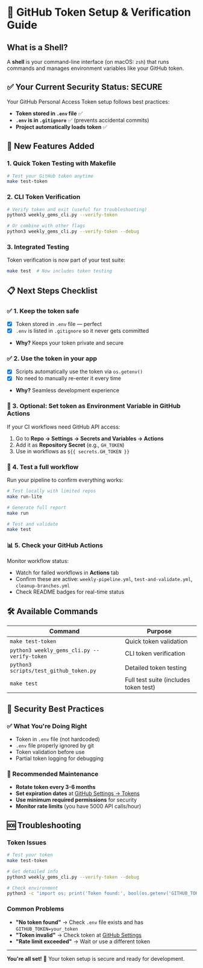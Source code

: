 # 🔑 GitHub Token Setup & Verification Guide

## What is a Shell?

A **shell** is your command-line interface (on macOS: `zsh`) that runs commands and manages environment variables like your GitHub token.

## ✅ Your Current Security Status: SECURE

Your GitHub Personal Access Token setup follows best practices:

- **Token stored in `.env` file** ✅
- **`.env` is in `.gitignore`** ✅ (prevents accidental commits)
- **Project automatically loads token** ✅

## 🚀 New Features Added

### 1. Quick Token Testing with Makefile

```bash
# Test your GitHub token anytime
make test-token
```

### 2. CLI Token Verification

```bash
# Verify token and exit (useful for troubleshooting)
python3 weekly_gems_cli.py --verify-token

# Or combine with other flags
python3 weekly_gems_cli.py --verify-token --debug
```

### 3. Integrated Testing

Token verification is now part of your test suite:

```bash
make test  # Now includes token testing
```

## 📋 Next Steps Checklist

### ✅ 1. Keep the token safe

- [x] Token stored in `.env` file — perfect
- [x] `.env` is listed in `.gitignore` so it never gets committed
- **Why?** Keeps your token private and secure

### ✅ 2. Use the token in your app

- [x] Scripts automatically use the token via `os.getenv()`
- [x] No need to manually re-enter it every time
- **Why?** Seamless development experience

### 🔄 3. Optional: Set token as Environment Variable in GitHub Actions

If your CI workflows need GitHub API access:

1. Go to **Repo → Settings → Secrets and Variables → Actions**
2. Add it as **Repository Secret** (e.g., `GH_TOKEN`)
3. Use in workflows as `${{ secrets.GH_TOKEN }}`

### 🧪 4. Test a full workflow

Run your pipeline to confirm everything works:

```bash
# Test locally with limited repos
make run-lite

# Generate full report
make run

# Test and validate
make test
```

### 📊 5. Check your GitHub Actions

Monitor workflow status:

- Watch for failed workflows in **Actions** tab
- Confirm these are active: `weekly-pipeline.yml`, `test-and-validate.yml`, `cleanup-branches.yml`
- Check README badges for real-time status

## 🛠️ Available Commands

| Command                                     | Purpose                               |
| ------------------------------------------- | ------------------------------------- |
| `make test-token`                           | Quick token validation                |
| `python3 weekly_gems_cli.py --verify-token` | CLI token verification                |
| `python3 scripts/test_github_token.py`      | Detailed token testing                |
| `make test`                                 | Full test suite (includes token test) |

## 🔐 Security Best Practices

### ✅ What You're Doing Right

- Token in `.env` file (not hardcoded)
- `.env` file properly ignored by git
- Token validation before use
- Partial token logging for debugging

### 🔄 Recommended Maintenance

- **Rotate token every 3-6 months**
- **Set expiration dates** at [GitHub Settings → Tokens](https://github.com/settings/tokens)
- **Use minimum required permissions** for security
- **Monitor rate limits** (you have 5000 API calls/hour)

## 🆘 Troubleshooting

### Token Issues

```bash
# Test your token
make test-token

# Get detailed info
python3 weekly_gems_cli.py --verify-token --debug

# Check environment
python3 -c "import os; print('Token found:', bool(os.getenv('GITHUB_TOKEN')))"
```

### Common Problems

- **"No token found"** → Check `.env` file exists and has `GITHUB_TOKEN=your_token`
- **"Token invalid"** → Check token at [GitHub Settings](https://github.com/settings/tokens)
- **"Rate limit exceeded"** → Wait or use a different token

---

**You're all set!** 🎉 Your token setup is secure and ready for development.
